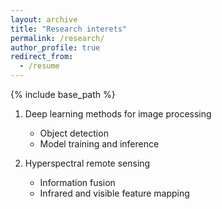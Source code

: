 ```yaml
---
layout: archive
title: "Research interets"
permalink: /research/
author_profile: true
redirect_from:
  - /resume
---
```


{% include base_path %}

1. Deep learning methods for image processing
   * Object detection
   * Model training and inference 

2. Hyperspectral remote sensing
   *  Information fusion
   *  Infrared and visible feature mapping


